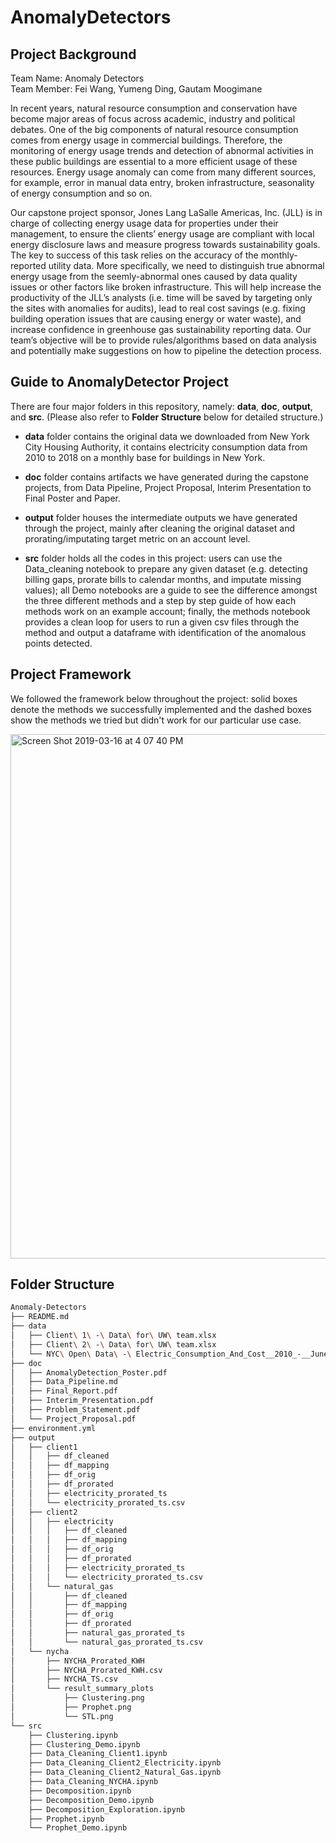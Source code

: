 # AnomalyDetectors

## Project Background

Team Name: Anomaly Detectors
<br>
Team Member: Fei Wang, Yumeng Ding, Gautam Moogimane

In recent years, natural resource consumption and conservation have become major areas of focus across academic, industry and political debates. One of the big components of natural resource consumption comes from energy usage in commercial buildings. Therefore, the monitoring of energy usage trends and detection of abnormal activities in these public buildings are essential to a more efficient usage of these resources. Energy usage anomaly can come from many different sources, for example, error in manual data entry, broken infrastructure, seasonality of energy consumption and so on.

Our capstone project sponsor, Jones Lang LaSalle Americas, Inc. (JLL) is in charge of collecting energy usage data for properties under their management, to ensure the clients’ energy usage are compliant with local energy disclosure laws and measure progress towards sustainability goals. The key to success of this task relies on the accuracy of the monthly-reported utility data. More specifically, we need to distinguish true abnormal energy usage from the seemly-abnormal ones caused by data quality issues or other factors like broken infrastructure. This will help increase the productivity of the JLL’s analysts (i.e. time will be saved by targeting only the sites with anomalies for audits), lead to real cost savings (e.g. fixing building operation issues that are causing energy or water waste), and increase confidence in greenhouse gas sustainability reporting data. Our team’s objective will be to provide rules/algorithms based on data analysis and potentially make suggestions on how to pipeline the detection process.

## Guide to AnomalyDetector Project

There are four major folders in this repository, namely: **data**, **doc**, **output**, and **src**. (Please also refer to **Folder Structure** below for detailed structure.)

* **data** folder contains the original data we downloaded from New York City Housing Authority, it contains electricity consumption data from 2010 to 2018 on a monthly base for buildings in New York.

* **doc** folder contains artifacts we have generated during the capstone projects, from Data Pipeline, Project Proposal, Interim Presentation to Final Poster and Paper. 

* **output** folder houses the intermediate outputs we have generated through the project, mainly after cleaning the original dataset and prorating/imputating target metric on an account level.

* **src** folder holds all the codes in this project: users can use the Data_cleaning notebook to prepare any given dataset (e.g. detecting billing gaps, prorate bills to calendar months, and imputate missing values); all Demo notebooks are a guide to see the difference amongst the three different methods and a step by step guide of how each methods work on an example account; finally, the methods notebook provides a clean loop for users to run a given csv files through the method and output a dataframe with identification of the anomalous points detected.

## Project Framework

We followed the framework below throughout the project: solid boxes denote the methods we successfully implemented and the dashed boxes show the methods we tried but didn't work for our particular use case.

<img width="839" alt="Screen Shot 2019-03-16 at 4 07 40 PM" src="https://user-images.githubusercontent.com/32491507/54482755-bf1e9680-4805-11e9-928d-3858c52f6ed7.png">

## Folder Structure

```bash
Anomaly-Detectors
├── README.md
├── data
│   ├── Client\ 1\ -\ Data\ for\ UW\ team.xlsx
│   ├── Client\ 2\ -\ Data\ for\ UW\ team.xlsx
│   └── NYC\ Open\ Data\ -\ Electric_Consumption_And_Cost__2010_-__June_2018_.csv
├── doc
│   ├── AnomalyDetection_Poster.pdf
│   ├── Data_Pipeline.md
│   ├── Final_Report.pdf
│   ├── Interim_Presentation.pdf
│   ├── Problem_Statement.pdf
│   └── Project_Proposal.pdf
├── environment.yml
├── output
│   ├── client1
│   │   ├── df_cleaned
│   │   ├── df_mapping
│   │   ├── df_orig
│   │   ├── df_prorated
│   │   ├── electricity_prorated_ts
│   │   └── electricity_prorated_ts.csv
│   ├── client2
│   │   ├── electricity
│   │   │   ├── df_cleaned
│   │   │   ├── df_mapping
│   │   │   ├── df_orig
│   │   │   ├── df_prorated
│   │   │   ├── electricity_prorated_ts
│   │   │   └── electricity_prorated_ts.csv
│   │   └── natural_gas
│   │       ├── df_cleaned
│   │       ├── df_mapping
│   │       ├── df_orig
│   │       ├── df_prorated
│   │       ├── natural_gas_prorated_ts
│   │       └── natural_gas_prorated_ts.csv
│   └── nycha
│       ├── NYCHA_Prorated_KWH
│       ├── NYCHA_Prorated_KWH.csv
│       ├── NYCHA_TS.csv
│       └── result_summary_plots
│           ├── Clustering.png
│           ├── Prophet.png
│           └── STL.png
└── src
    ├── Clustering.ipynb
    ├── Clustering_Demo.ipynb
    ├── Data_Cleaning_Client1.ipynb
    ├── Data_Cleaning_Client2_Electricity.ipynb
    ├── Data_Cleaning_Client2_Natural_Gas.ipynb
    ├── Data_Cleaning_NYCHA.ipynb
    ├── Decomposition.ipynb
    ├── Decomposition_Demo.ipynb
    ├── Decomposition_Exploration.ipynb
    ├── Prophet.ipynb
    └── Prophet_Demo.ipynb

```

